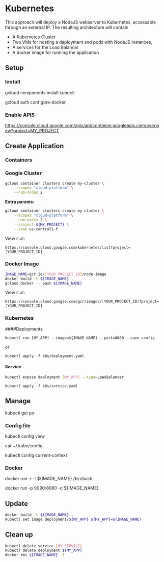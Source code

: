 # Kubernetes
This approach will deploy a NodeJS webserver to Kubernetes, accessable through an external IP.
The resulting architecture will contain 
* A Kubernetes Cluster
* Two VMs for hosting a deployment and pods with NodeJS instances, 
* A services for the Load Balancer
* A docker image for running the application

## Setup

### Install 
gcloud components install kubectl

gcloud auth configure-docker

### Enable APIS
https://console.cloud.google.com/apis/api/container.googleapis.com/overview?project=MY_PROJECT

## Create Application

### Containers

### Google Cluster
```bash
gcloud container clusters create my-cluster \
    --scopes "cloud-platform" \
    --num-nodes 2
```
**Extra params:**
```bash
gcloud container clusters create my-cluster \
    --scopes "cloud-platform" \
    --num-nodes 2 \
    --project ${MY_PROJECT} \
    --zone us-central1-f
```

View it at:
```
https://console.cloud.google.com/kubernetes/list?project=[YOUR_PROJECT_ID]
```
### Docker Image
```bash
IMAGE_NAME=gcr.io/[YOUR_PROJECT_ID]/node-image
docker build -t ${IMAGE_NAME} .
gcloud docker -- push ${IMAGE_NAME}
```

View it at:
```
https://console.cloud.google.com/gcr/images/[YOUR_PROJECT_ID]?project=[YOUR_PROJECT_ID]
```

### Kubernetes
####Deployments

```
kubectl run [MY_APP] --image=${IMAGE_NAME} --port=8080 --save-config
```

or 

```
kubectl apply -f k8s/deployment.yaml
```

#### Service
```bash
kubectl expose deployment [MY_APP] --type=LoadBalancer
```

```
kubectl apply -f k8s/service.yaml
```


## Manage

kubectl get po

### Config file
kubectl config view

cat ~/.kube/config

kubectl config current-context


### Docker 
docker run -i -t ${IMAGE_NAME} /bin/bash

docker run -p 9090:8080 -d ${IMAGE_NAME}

## Update
```bash
docker build -t ${IMAGE_NAME} .
kubectl set image deployment/${MY_APP} ${MY_APP}=${IMAGE_NAME}
```



## Clean up 
```bash
kubectl delete service [MY_SERVICE]
kubectl delete deployment ${MY_APP}
docker rmi ${IMAGE_NAME} -f
```

